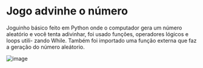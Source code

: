 # Jogo advinhe o número
 Joguinho básico feito em Python onde o computador gera um número aleatório
 e você tenta adivinhar, foi usado funções, operadores lógicos e loops utili-
 zando While. Também foi importado uma função externa que faz a geração do número 
 aleátorio. 

 ![image](https://github.com/AiltonJunior1989/adivinheNumero/assets/56512056/62764b3a-f1de-4d54-93d8-f2c98b6df83a)

